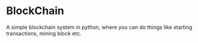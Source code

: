 # BlockChain

A simple blockchain system in python, where you can do things like starting transactions, mining block etc.
